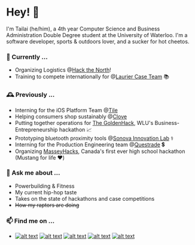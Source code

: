 
# Hey! 👋

I'm Tailai (he/him), a 4th year Computer Science and Business Administration Double Degree student at the University of Waterloo. I'm a software developer, sports & outdoors lover, and a sucker for hot cheetos. 

### 🔭 Currently ...
- Organizing Logistics @[Hack the North](https://hackthenorth.com/)!
- Training to compete internationally for @[Laurier Case Team](https://www.lauriercaseteam.ca/)  📚

### 🕰️ Previously ...
- Interning for the iOS Platform Team @[Tile](https://www.thetileapp.com/)
- Helping consumers shop sustainably @[Clove](https://clove.eco/)
- Putting together operations for [The GoldenHack](https://www.thegoldenhack.ca/), WLU's Business-Entrepreneurship hackathon 📈
- Prototyping bluetooth proximity tools @[Sonova Innovation Lab](https://www.sonova.com/en/sonova-opens-innovation-lab-communitech) ⚕️
- Interning for the Production Engineering team @[Questrade](https://www.questrade.com/home) 💲
- Organizing [MasseyHacks](https://masseyhacks.ca/), Canada's first ever high school hackathon (Mustang for life ❤️)

### 🙈 Ask me about ...
- Powerbuilding & Fitness
- My current hip-hop taste
- Takes on the state of hackathons and case competitions
- ~~How my raptors are doing~~

### 📫 Find me on ...

<!-- icons  -->

[1.1]: http://tailaiwang.me/assets/images/icon_twitter.png (Twitter)
[2.1]: http://tailaiwang.me/assets/images/icon_github.png (GitHub)
[3.1]: http://tailaiwang.me/assets/images/icon_web.png (Portfolio Website)
[4.1]: http://tailaiwang.me/assets/images/icon_linkedin.png (LinkedIn)
[5.1]: http://tailaiwang.me/assets/images/icon_devpost.png (Devpost)

<!-- links to social media accounts -->

[1]: http://www.twitter.com/tailaiwang
[2]: http://www.github.com/tailaiwang
[3]: http://tailaiwang.me/
[4]: https://www.linkedin.com/in/tailai-wang/
[5]: https://devpost.com/tailaiwang

- [![alt text][1.1]][1]
  [![alt text][2.1]][2]
  [![alt text][3.1]][3]
  [![alt text][4.1]][4]
  [![alt text][5.1]][5]





